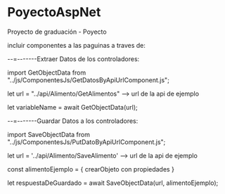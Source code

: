# PoyectoAspNet
Proyecto de graduación - Poyecto


incluir componentes a las paguinas a traves de:


--=-------Extraer Datos de los controladores:

 import GetObjectData from "../js/ComponentesJs/GetDatosByApiUrlComponent.js";

let url = "../api/Alimento/GetAlimentos"    --> url de la api de ejemplo

let variableName = await GetObjectData(url);


--=-------Guardar Datos a los controladores:

 import SaveObjectData from "../js/ComponentesJs/PutDatoByApiUrlComponent.js";

let url = '../api/Alimento/SaveAlimento'    --> url de la api de ejemplo

const alimentoEjemplo = { crearObjeto con propiedades }

let respuestaDeGuardado = await SaveObjectData(url, alimentoEjemplo);

